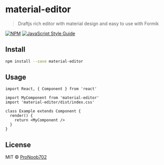 # material-editor

> Draftjs rich editor with material design and easy to use with Formik

[![NPM](https://img.shields.io/npm/v/material-editor.svg)](https://www.npmjs.com/package/material-editor) [![JavaScript Style Guide](https://img.shields.io/badge/code_style-standard-brightgreen.svg)](https://standardjs.com)

## Install

```bash
npm install --save material-editor
```

## Usage

```tsx
import React, { Component } from 'react'

import MyComponent from 'material-editor'
import 'material-editor/dist/index.css'

class Example extends Component {
  render() {
    return <MyComponent />
  }
}
```

## License

MIT © [ProNoob702](https://github.com/ProNoob702)
